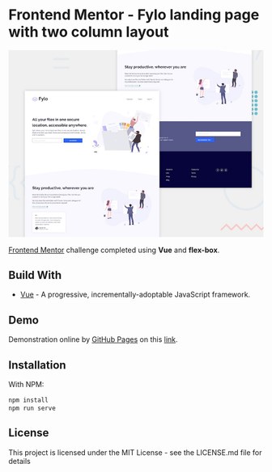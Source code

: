 # Frontend Mentor - Fylo landing page with two column layout

![Design preview for the Fylo landing page with two column layout challenge](./src/assets/design/desktop-preview.jpg)

[Frontend Mentor](https://www.frontendmentor.io) challenge completed using **Vue** and **flex-box**.

## Build With

- [Vue](https://vuejs.org) - A progressive, incrementally-adoptable JavaScript framework.

## Demo

Demonstration online by [GitHub Pages](https://pages.github.com) on this [link](https://lucas-santosp.github.io/landing-page-vue/).

## Installation

With NPM:

```
npm install
npm run serve
```

## License

This project is licensed under the MIT License - see the LICENSE.md file for details
